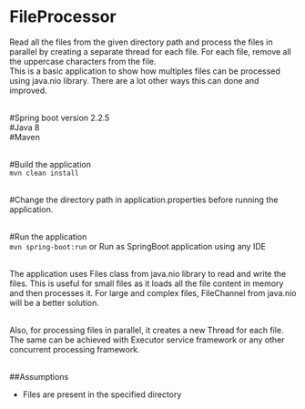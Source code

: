 # FileProcessor<br>
Read all the files from the given directory path and process the files in
parallel by creating a separate thread for each file.
For each file, remove all the uppercase characters from the file.<br>
This is a basic application to show how multiples files can be processed using java.nio library.
There are a lot other ways this can done and improved.
<br><br>

#Spring boot version 2.2.5<br>
#Java 8<br>
#Maven<br><br>

#Build the application<br>
`mvn clean install`<br><br>

#Change the directory path in application.properties before running the application.<br><br>

#Run the application<br>
`mvn spring-boot:run` or Run as SpringBoot application using any IDE<br><br>

The application uses Files class from java.nio library to read and write the files. 
This is useful for small files as it loads all the file content in memory and then processes it.
For large and complex files, FileChannel from java.nio will be a better solution.<br><br>

Also, for processing files in parallel, it creates a new Thread for each file.
The same can be achieved with Executor service framework or any other concurrent processing framework.<br><br>

##Assumptions
 - Files are present in the specified directory